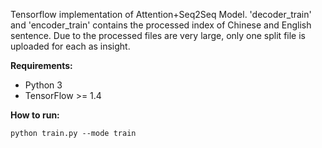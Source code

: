 Tensorflow implementation of Attention+Seq2Seq Model.
'decoder_train' and 'encoder_train' contains the processed index of Chinese and English sentence.
Due to the processed files are very large, only one split file is uploaded for each as insight.

**Requirements:**  

* Python 3  
* TensorFlow >= 1.4  


**How to run:**  
  ```
  python train.py --mode train
  ```


